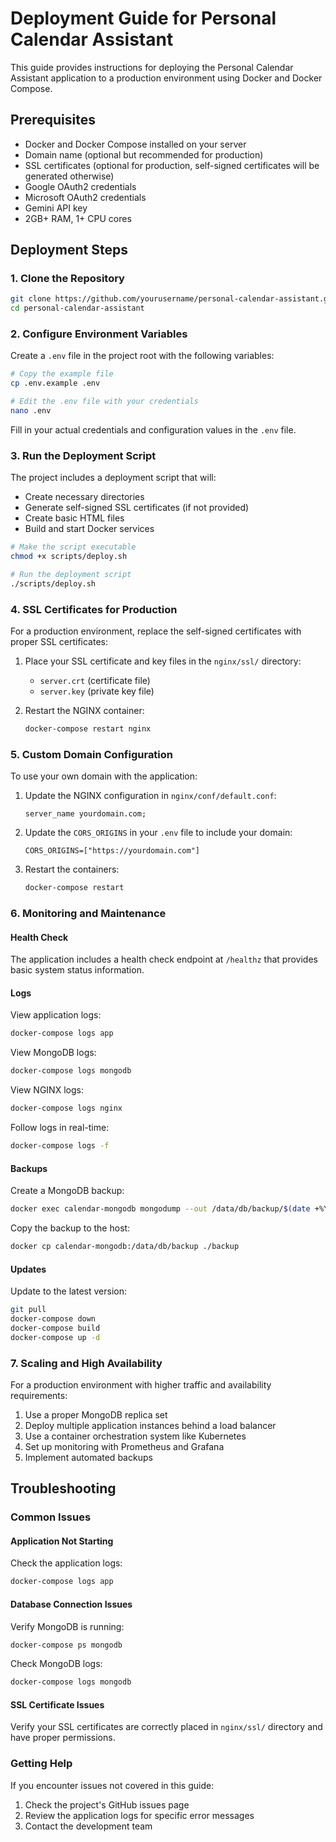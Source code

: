 # Deployment Guide for Personal Calendar Assistant

This guide provides instructions for deploying the Personal Calendar Assistant application to a production environment using Docker and Docker Compose.

## Prerequisites

- Docker and Docker Compose installed on your server
- Domain name (optional but recommended for production)
- SSL certificates (optional for production, self-signed certificates will be generated otherwise)
- Google OAuth2 credentials
- Microsoft OAuth2 credentials
- Gemini API key
- 2GB+ RAM, 1+ CPU cores

## Deployment Steps

### 1. Clone the Repository

```bash
git clone https://github.com/yourusername/personal-calendar-assistant.git
cd personal-calendar-assistant
```

### 2. Configure Environment Variables

Create a `.env` file in the project root with the following variables:

```bash
# Copy the example file
cp .env.example .env

# Edit the .env file with your credentials
nano .env
```

Fill in your actual credentials and configuration values in the `.env` file.

### 3. Run the Deployment Script

The project includes a deployment script that will:
- Create necessary directories
- Generate self-signed SSL certificates (if not provided)
- Create basic HTML files
- Build and start Docker services

```bash
# Make the script executable
chmod +x scripts/deploy.sh

# Run the deployment script
./scripts/deploy.sh
```

### 4. SSL Certificates for Production

For a production environment, replace the self-signed certificates with proper SSL certificates:

1. Place your SSL certificate and key files in the `nginx/ssl/` directory:
   - `server.crt` (certificate file)
   - `server.key` (private key file)

2. Restart the NGINX container:
   ```bash
   docker-compose restart nginx
   ```

### 5. Custom Domain Configuration

To use your own domain with the application:

1. Update the NGINX configuration in `nginx/conf/default.conf`:
   ```nginx
   server_name yourdomain.com;
   ```

2. Update the `CORS_ORIGINS` in your `.env` file to include your domain:
   ```
   CORS_ORIGINS=["https://yourdomain.com"]
   ```

3. Restart the containers:
   ```bash
   docker-compose restart
   ```

### 6. Monitoring and Maintenance

#### Health Check

The application includes a health check endpoint at `/healthz` that provides basic system status information.

#### Logs

View application logs:
```bash
docker-compose logs app
```

View MongoDB logs:
```bash
docker-compose logs mongodb
```

View NGINX logs:
```bash
docker-compose logs nginx
```

Follow logs in real-time:
```bash
docker-compose logs -f
```

#### Backups

Create a MongoDB backup:
```bash
docker exec calendar-mongodb mongodump --out /data/db/backup/$(date +%Y-%m-%d)
```

Copy the backup to the host:
```bash
docker cp calendar-mongodb:/data/db/backup ./backup
```

#### Updates

Update to the latest version:
```bash
git pull
docker-compose down
docker-compose build
docker-compose up -d
```

### 7. Scaling and High Availability

For a production environment with higher traffic and availability requirements:

1. Use a proper MongoDB replica set
2. Deploy multiple application instances behind a load balancer
3. Use a container orchestration system like Kubernetes
4. Set up monitoring with Prometheus and Grafana
5. Implement automated backups

## Troubleshooting

### Common Issues

#### Application Not Starting

Check the application logs:
```bash
docker-compose logs app
```

#### Database Connection Issues

Verify MongoDB is running:
```bash
docker-compose ps mongodb
```

Check MongoDB logs:
```bash
docker-compose logs mongodb
```

#### SSL Certificate Issues

Verify your SSL certificates are correctly placed in `nginx/ssl/` directory and have proper permissions.

### Getting Help

If you encounter issues not covered in this guide:

1. Check the project's GitHub issues page
2. Review the application logs for specific error messages
3. Contact the development team 